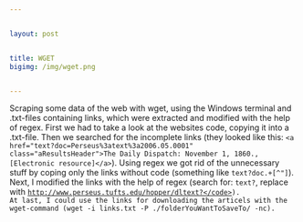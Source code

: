 ```yaml
---


layout: post


title: WGET
bigimg: /img/wget.png


---
```


Scraping some data of the web with wget, using the Windows terminal and .txt-files containing links, which were extracted and modified with the help of regex.
First we had to take a look at the websites code, copying it into a .txt-file.
Then we searched for the incomplete links (they looked like this: `<a href="text?doc=Perseus%3atext%3a2006.05.0001" class="aResultsHeader">The Daily Dispatch: November 1, 1860., [Electronic resource]</a>`). Using regex we got rid of the unnecessary stuff by coping only the links without code (something like <code>text\?doc.+[^"]</code>).
Next, I modified the links with the help of regex (search for: <code>text?</code>, replace with <code>http://www.perseus.tufts.edu/hopper/dltext?</code>).
At last, I could use the links for downloading the articels with the wget-command (wget -i links.txt -P ./folderYouWantToSaveTo/ -nc).
